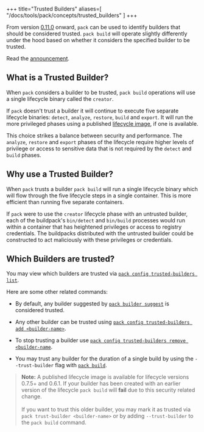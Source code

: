 
+++
title="Trusted Builders"
aliases=[
  "/docs/tools/pack/concepts/trusted_builders"
]
+++

From version [0.11.0](https://github.com/buildpacks/pack/releases/tag/v0.11.0) onward, `pack` can be used to identify builders that should be considered trusted. `pack build` will operate slightly differently under the hood based on whether it considers the specified builder to be trusted.

<!--more-->

Read the [announcement](https://medium.com/buildpacks/faster-more-secure-builds-with-pack-0-11-0-4d0c633ca619).

## What is a Trusted Builder?
When `pack` considers a builder to be trusted, `pack build` operations will use a single lifecycle binary called the `creator`.

If `pack` doesn't trust a builder it will continue to execute five separate lifecycle binaries: `detect`, `analyze`, `restore`, `build` and `export`. It will run the more privileged phases using a published [lifecycle image][lifecycle-image], if one is available.

This choice strikes a balance between security and performance. The `analyze`, `restore` and `export` phases of the lifecycle require higher levels of privilege or access to sensitive data that is not required by the `detect` and `build` phases.

## Why use a Trusted Builder?
When `pack` trusts a builder `pack build` will run a single lifecycle binary which will flow through the five lifecycle steps in a single container. This is more efficient than running five separate containers.

If `pack` were to use the `creator` lifecycle phase with an untrusted builder, each of the buildpack's `bin/detect` and `bin/build` processes would run within a container that has heightened privileges or access to registry credentials. The buildpacks distributed with the untrusted builder could be constructed to act maliciously with these privileges or credentials.

## Which Builders are trusted?
You may view which builders are trusted via  [`pack config trusted-builders list`](/docs/for-platform-operators/how-to/integrate-ci/pack/cli/pack_config_trusted-builders_list/).

Here are some other related commands:

* By default, any builder suggested by  [`pack builder suggest`](/docs/for-platform-operators/how-to/integrate-ci/pack/cli/pack_builder_suggest/) is considered trusted.
* Any other builder can be trusted using  [`pack config trusted-builders add <builder-name>`](/docs/for-platform-operators/how-to/integrate-ci/pack/cli/pack_config_trusted-builders_add/).

* To stop trusting a builder use [`pack config trusted-builders remove <builder-name`](/docs/for-platform-operators/how-to/integrate-ci/pack/cli/pack_config_trusted-builders_remove/).

* You may trust any builder for the duration of a single build by using the `--trust-builder` flag with [`pack build`](/docs/for-platform-operators/how-to/integrate-ci/pack/cli/pack_build/).

> **Note:** A published lifecycle image is available for lifecycle versions 0.7.5+ and 0.6.1. If your builder has been created with an earlier version of the lifecycle `pack build` will **fail** due to this security related change.
><br/>
><br/>
> If you want to trust this older builder, you may mark it as trusted via `pack trust-builder <builder-name>` or by adding `--trust-builder` to the `pack build` command.


[lifecycle-image]: https://hub.docker.com/r/buildpacksio/lifecycle/tags
